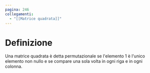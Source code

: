 ```yaml
---
pagina: 246
collegamenti:
  - "[[Matrice quadrata]]"
---
```

# Definizione
Una matrice quadrata è detta permutazionale se l'elemento 1 è l'unico elemento non nullo e se compare una sola volta in ogni riga e in ogni colonna.